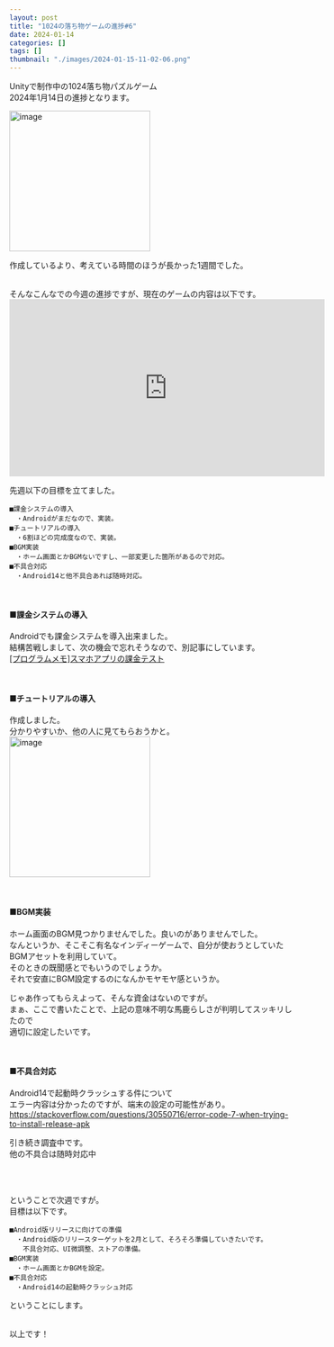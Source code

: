 ```yaml
---
layout: post
title: "1024の落ち物ゲームの進捗#6"
date: 2024-01-14
categories: []
tags: []
thumbnail: "./images/2024-01-15-11-02-06.png"
---
```


Unityで制作中の1024落ち物パズルゲーム  
2024年1月14日の進捗となります。  
  

<img src="{{ './images/2024-01-15-11-02-06.png' }}" alt="image" width="250" class="center-image"/>
  
作成しているより、考えている時間のほうが長かった1週間でした。  

  
<br>
そんなこんなでの今週の進捗ですが、現在のゲームの内容は以下です。    
<iframe width="560" height="315" src="https://www.youtube.com/embed/EpDCSbJ1qpM" frameborder="0" allowfullscreen></iframe>  
  
<br>
  

先週以下の目標を立てました。  　
```
■課金システムの導入  
　・Androidがまだなので、実装。
■チュートリアルの導入
　・6割ほどの完成度なので、実装。
■BGM実装
　・ホーム画面とかBGMないですし、一部変更した箇所があるので対応。
■不具合対応
　・Android14と他不具合あれば随時対応。
```
<br>
  
#### ■課金システムの導入  
Androidでも課金システムを導入出来ました。  
結構苦戦しまして、次の機会で忘れそうなので、別記事にしています。  
[[プログラムメモ]スマホアプリの課金テスト](../create_program/sm_purchase-2024-01-09.md)
  
<br>

#### ■チュートリアルの導入  
作成しました。  
分かりやすいか、他の人に見てもらおうかと。  
<img src="{{ './images/2024-01-15-10-59-32.png' }}" alt="image" width="250" class="center-image"/>

<br>

#### ■BGM実装  
ホーム画面のBGM見つかりませんでした。良いのがありませんでした。  
なんというか、そこそこ有名なインディーゲームで、自分が使おうとしていたBGMアセットを利用していて。  
そのときの既聞感とでもいうのでしょうか。  
それで安直にBGM設定するのになんかモヤモヤ感というか。  
  
じゃあ作ってもらえよって、そんな資金はないのですが。  
まぁ、ここで書いたことで、上記の意味不明な馬鹿らしさが判明してスッキリしたので  
適切に設定したいです。  
  


<br>

#### ■不具合対応  
Android14で起動時クラッシュする件について  
エラー内容は分かったのですが、端末の設定の可能性があり。  
https://stackoverflow.com/questions/30550716/error-code-7-when-trying-to-install-release-apk  
  
引き続き調査中です。  
他の不具合は随時対応中
  
<br>
<br>
  
ということで次週ですが。  
目標は以下です。  
```
■Android版リリースに向けての準備  
　・Android版のリリースターゲットを2月として、そろそろ準備していきたいです。  
　　不具合対応、UI微調整、ストアの準備。  
■BGM実装
　・ホーム画面とかBGMを設定。  
■不具合対応
　・Android14の起動時クラッシュ対応  
```
ということにします。  
  
  
<br>
以上です！  
  
